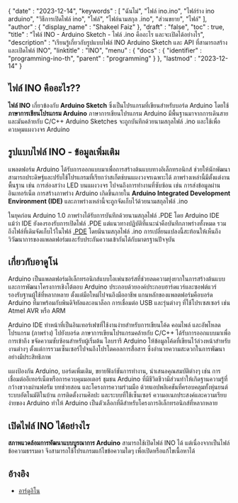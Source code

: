 {
   "date" : "2023-12-14",
   "keywords" : [
"ฉันไม่",
"ไฟล์ ino.ino",
"ไฟล์ร่าง ino arduino",
"วิธีการเปิดไฟล์ ino",
"ไฟล์",
"ไฟล์นามสกุล .ino",
"ส่วนขยาย",
"ไฟล์"
],
   "author" : {
      "display_name" : "Shakeel Faiz"
},
   "draft" : "false",
   "toc" : true,
   "title" : "ไฟล์ INO - Arduino Sketch - ไฟล์ .ino คืออะไร และจะเปิดได้อย่างไร",
   "description" : "เรียนรู้เกี่ยวกับรูปแบบไฟล์ INO Arduino Sketch และ API ที่สามารถสร้างและเปิดไฟล์ INO",
   "linktitle" : "INO",
   "menu" : {
      "docs" : {
         "identifier" : "programming-ino-th",
         "parent" : "programming"
}
},
   "lastmod" : "2023-12-14"
}

## ไฟล์ INO คืออะไร??

**ไฟล์ INO** เกี่ยวข้องกับ **Arduino Sketch** ซึ่งเป็นโปรแกรมที่เขียนสำหรับบอร์ด Arduino โดยใช้ **ภาษาการเขียนโปรแกรม Arduino** ภาษาการเขียนโปรแกรม Arduino มีพื้นฐานมาจากการเดินสาย และมันคล้ายกับ C/C++ Arduino Sketches จะถูกบันทึกด้วยนามสกุลไฟล์ .ino และใช้เพื่อควบคุมแผงวงจร Arduino

## รูปแบบไฟล์ INO - ข้อมูลเพิ่มเติม

แพลตฟอร์ม Arduino ได้รับการออกแบบมาเพื่อการสร้างต้นแบบทางอิเล็กทรอนิกส์ ช่วยให้นักพัฒนาสามารถประดิษฐ์และปรับใช้โปรแกรมที่เรียกว่าสเก็ตช์บนแผงวงจรเฉพาะได้ ภาพร่างเหล่านี้มีตั้งแต่งานพื้นฐาน เช่น การส่องสว่าง LED บนแผงวงจร ไปจนถึงการทำงานที่ซับซ้อน เช่น การส่งข้อมูลผ่านอินเทอร์เน็ต การสร้างภาพร่าง Arduino เกิดขึ้นภายใน **Arduino Integrated Development Environment (IDE)** และภาพร่างเหล่านี้จะถูกจัดเก็บไว้ด้วยนามสกุลไฟล์ .ino

ในยุคก่อน Arduino 1.0 ภาพร่างได้รับการบันทึกด้วยนามสกุลไฟล์ .PDE โดย Arduino IDE แม้ว่า IDE ยังคงรองรับการเปิดไฟล์ .PDE แต่แนวทางปฏิบัติที่แนะนำคือบันทึกภาพร่างทั้งหมด รวมถึงไฟล์ที่เดิมจัดเก็บไว้ในไฟล์ [.PDE](/programming/pde/) โดยมีนามสกุลไฟล์ .ino การเปลี่ยนแปลงนี้สะท้อนให้เห็นถึงวิวัฒนาการของแพลตฟอร์มและรับประกันความเข้ากันได้กับมาตรฐานปัจจุบัน

## เกี่ยวกับอาดูโน่

Arduino เป็นแพลตฟอร์มอิเล็กทรอนิกส์แบบโอเพ่นซอร์สที่ช่วยลดความยุ่งยากในการสร้างต้นแบบและการพัฒนาโครงการเชิงโต้ตอบ Arduino ประกอบด้วยองค์ประกอบฮาร์ดแวร์และซอฟต์แวร์ รองรับฐานผู้ใช้ที่หลากหลาย ตั้งแต่มือใหม่ไปจนถึงมืออาชีพ แกนหลักของแพลตฟอร์มคือบอร์ด Arduino ที่มาพร้อมกับพินดิจิทัลและอนาล็อก การเชื่อมต่อ USB และรุ่นต่างๆ ที่ใช้โปรเซสเซอร์ เช่น Atmel AVR หรือ ARM

Arduino IDE ทำหน้าที่เป็นอินเทอร์เฟซที่ใช้งานง่ายสำหรับการเขียนโค้ด คอมไพล์ และอัพโหลดโปรแกรม (ภาพร่าง) ไปยังบอร์ด ภาษาการเขียนโปรแกรมคล้ายกับ C/C++ ได้รับการออกแบบมาเพื่อการเข้าถึง ขจัดความซับซ้อนสำหรับผู้เริ่มต้น ไลบรารี Arduino ให้ข้อมูลโค้ดที่เขียนไว้ล่วงหน้าสำหรับงานต่างๆ ตั้งแต่การรวมเซ็นเซอร์ไปจนถึงโปรโตคอลการสื่อสาร ซึ่งอำนวยความสะดวกในการพัฒนาอย่างมีประสิทธิภาพ

แผงป้องกัน Arduino, บอร์ดเพิ่มเติม, ขยายฟังก์ชันการทำงาน, นำเสนอคุณสมบัติต่างๆ เช่น การเชื่อมต่ออีเทอร์เน็ตหรือการควบคุมมอเตอร์ ชุมชน Arduino ที่มีชีวิตชีวามีส่วนทำให้เกิดฐานความรู้ที่กว้างขวางผ่านฟอรัม บทช่วยสอน และโครงการความร่วมมือ ด้วยแอปพลิเคชันที่ครอบคลุมทั้งหุ่นยนต์ ระบบอัตโนมัติในบ้าน การติดตั้งงานศิลปะ และระบบที่ใช้เซ็นเซอร์ ความอเนกประสงค์และความเรียบง่ายของ Arduino ทำให้ Arduino เป็นตัวเลือกที่ดีสำหรับโครงการอิเล็กทรอนิกส์ที่หลากหลาย

## เปิดไฟล์ INO ได้อย่างไร

**สภาพแวดล้อมการพัฒนาแบบบูรณาการ Arduino** สามารถใช้เปิดไฟล์ INO ได้ แต่เนื่องจากเป็นไฟล์ข้อความธรรมดา จึงสามารถใช้โปรแกรมแก้ไขข้อความใดๆ เพื่อเปิดหรือแก้ไขเนื้อหาได้

## อ้างอิง
* [อาร์ดูอิโน](https://en.wikipedia.org/wiki/Arduino)


